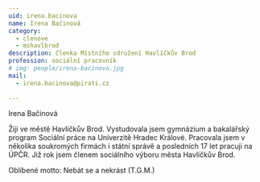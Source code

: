 ```yaml
---
uid: irena.bacinova
name: Irena Bačinová
category:
  - clenove
  - mshavlbrod
description: členka Místního sdružení Havlíčkův Brod
profession: sociální pracovník
# img: people/irena-bacinova.jpg
mail:
  - irena.bacinova@pirati.cz
  
---
```


Irena Bačinová

Žiji ve městě Havlíčkův Brod. Vystudovala jsem gymnázium a bakalářský program Sociální práce na Univerzitě Hradec Králové. Pracovala jsem v několika soukromých firmách i státní správě a posledních 17 let pracuji na ÚPČR. Již rok jsem členem sociálního výboru města Havlíčkův Brod.

Oblíbené motto: Nebát se a nekrást (T.G.M.)
